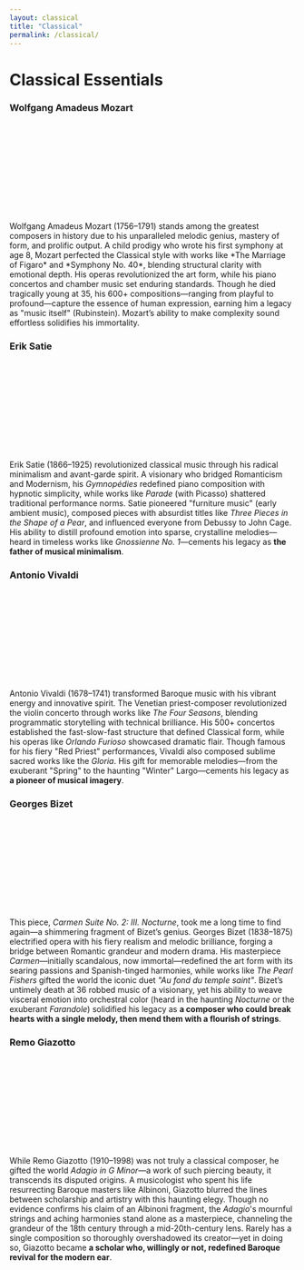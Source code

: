 ```yaml
---
layout: classical
title: "Classical"
permalink: /classical/
---
```


<h1>Classical Essentials</h1>

<h3>Wolfgang Amadeus Mozart</h3>

<!-- embedd start -->

<div style="display: flex; justify-content: center; align-items: center; width: 100%; margin: 20px 0;">
  <wistia-player 
    media-id="kj3p97uwee" 
    aspect="1.0" 
    style="width: 150px; height: 150px;"
  ></wistia-player>
</div>

<script src="https://fast.wistia.com/player.js" async></script>
<script src="https://fast.wistia.com/embed/kj3p97uwee.js" async type="module"></script>
<style>
  wistia-player[media-id='kj3p97uwee']:not(:defined) { 
    background: center / contain no-repeat url('https://fast.wistia.com/embed/medias/kj3p97uwee/swatch'); 
    display: block; 
    filter: blur(5px); 
  }
</style>

<!-- embed end -->

<p>
  Wolfgang Amadeus Mozart (1756–1791) stands among the greatest composers in history due to his unparalleled melodic genius, mastery of form, and prolific output. A child prodigy who wrote his first symphony at age 8, Mozart perfected the Classical style with works like *The Marriage of Figaro* and *Symphony No. 40*, blending structural clarity with emotional depth. His operas revolutionized the art form, while his piano concertos and chamber music set enduring standards. Though he died tragically young at 35, his 600+ compositions—ranging from playful to profound—capture the essence of human expression, earning him a legacy as "music itself" (Rubinstein). Mozart’s ability to make complexity sound effortless solidifies his immortality.
</p>

<h3>Erik Satie</h3>

<!-- embedd start -->

<div style="display: flex; justify-content: center; align-items: center; width: 100%; margin: 20px 0;">
  <wistia-player 
    media-id="ucwldwic66" 
    aspect="1.0" 
    style="width: 150px; height: 150px;"
  ></wistia-player>
</div>

<script src="https://fast.wistia.com/player.js" async></script>
<script src="https://fast.wistia.com/embed/ucwldwic66.js" async type="module"></script>
<style>
  wistia-player[media-id='ucwldwic66']:not(:defined) { 
    background: center / contain no-repeat url('https://fast.wistia.com/embed/medias/ucwldwic66/swatch'); 
    display: block; 
    filter: blur(5px); 
  }
</style>

<!-- embedd end -->

<p>
  Erik Satie (1866–1925) revolutionized classical music through his radical minimalism and avant-garde spirit. 
  A visionary who bridged Romanticism and Modernism, his <i>Gymnopédies</i> redefined piano composition with 
  hypnotic simplicity, while works like <i>Parade</i> (with Picasso) shattered traditional performance norms. 
  Satie pioneered "furniture music" (early ambient music), composed pieces with absurdist titles like 
  <i>Three Pieces in the Shape of a Pear</i>, and influenced everyone from Debussy to John Cage. His ability 
  to distill profound emotion into sparse, crystalline melodies—heard in timeless works like 
  <i>Gnossienne No. 1</i>—cements his legacy as <strong>the father of musical minimalism</strong>.
</p>

<h3>Antonio Vivaldi</h3>

<!-- embedd start -->

<div style="display: flex; justify-content: center; align-items: center; width: 100%; margin: 20px 0;">
  <wistia-player 
    media-id="rwy0ubutro" 
    aspect="1.0" 
    style="width: 150px; height: 150px;"
  ></wistia-player>
</div>

<script src="https://fast.wistia.com/player.js" async></script>
<script src="https://fast.wistia.com/embed/rwy0ubutro.js" async type="module"></script>
<style>
  wistia-player[media-id='rwy0ubutro']:not(:defined) { 
    background: center / contain no-repeat url('https://fast.wistia.com/embed/medias/rwy0ubutro/swatch'); 
    display: block; 
    filter: blur(5px); 
  }
</style>

<!-- embedd end -->

<p>
  Antonio Vivaldi (1678–1741) transformed Baroque music with his vibrant energy and innovative spirit. 
  The Venetian priest-composer revolutionized the violin concerto through works like <i>The Four Seasons</i>, 
  blending programmatic storytelling with technical brilliance. His 500+ concertos established the 
  fast-slow-fast structure that defined Classical form, while his operas like <i>Orlando Furioso</i> 
  showcased dramatic flair. Though famous for his fiery "Red Priest" performances, Vivaldi also 
  composed sublime sacred works like the <i>Gloria</i>. His gift for memorable melodies—from the 
  exuberant "Spring" to the haunting "Winter" Largo—cements his legacy as <strong>a pioneer of musical imagery</strong>.
</p>

<h3>Georges Bizet</h3>

<!-- embed start -->

<div style="display: flex; justify-content: center; align-items: center; width: 100%; margin: 20px 0;">
  <wistia-player 
    media-id="u6plzmfgp7" 
    aspect="1.0" 
    style="width: 150px; height: 150px;"
  ></wistia-player>
</div>

<script src="https://fast.wistia.com/player.js" async></script>
<script src="https://fast.wistia.com/embed/u6plzmfgp7.js" async type="module"></script>
<style>
  wistia-player[media-id='u6plzmfgp7']:not(:defined) { 
    background: center / contain no-repeat url('https://fast.wistia.com/embed/medias/u6plzmfgp7/swatch'); 
    display: block; 
    filter: blur(5px); 
  }
</style>

<!-- embed end -->

<p>  
  This piece, <i>Carmen Suite No. 2: III. Nocturne</i>, took me a long time to find again—a shimmering fragment of Bizet’s genius. Georges Bizet (1838–1875) electrified opera with his fiery realism and melodic brilliance, forging a bridge between Romantic grandeur and modern drama. His masterpiece <i>Carmen</i>—initially scandalous, now immortal—redefined the art form with its searing passions and Spanish-tinged harmonies, while works like <i>The Pearl Fishers</i> gifted the world the iconic duet <i>"Au fond du temple saint"</i>. Bizet’s untimely death at 36 robbed music of a visionary, yet his ability to weave visceral emotion into orchestral color (heard in the haunting <i>Nocturne</i> or the exuberant <i>Farandole</i>) solidified his legacy as <strong>a composer who could break hearts with a single melody, then mend them with a flourish of strings</strong>.  
</p>  

<h3>Remo Giazotto</h3>

<!-- embed start -->
<div style="display: flex; justify-content: center; align-items: center; width: 100%; margin: 20px 0;">
  <wistia-player 
    media-id="ia5yil191v" 
    aspect="1.0" 
    style="width: 150px; height: 150px;"
  ></wistia-player>
</div>

<script src="https://fast.wistia.com/player.js" async></script>
<script src="https://fast.wistia.com/embed/ia5yil191v.js" async type="module"></script>
<style>
  wistia-player[media-id='ia5yil191v']:not(:defined) { 
    background: center / contain no-repeat url('https://fast.wistia.com/embed/medias/ia5yil191v/swatch'); 
    display: block; 
    filter: blur(5px); 
  }
</style>
<!-- embed end -->

<p>  
  While Remo Giazotto (1910–1998) was not truly a classical composer, he gifted the world <i>Adagio in G Minor</i>—a work of such piercing beauty, it transcends its disputed origins. A musicologist who spent his life resurrecting Baroque masters like Albinoni, Giazotto blurred the lines between scholarship and artistry with this haunting elegy. Though no evidence confirms his claim of an Albinoni fragment, the <i>Adagio</i>'s mournful strings and aching harmonies stand alone as a masterpiece, channeling the grandeur of the 18th century through a mid-20th-century lens. Rarely has a single composition so thoroughly overshadowed its creator—yet in doing so, Giazotto became <strong>a scholar who, willingly or not, redefined Baroque revival for the modern ear</strong>.  
</p>

